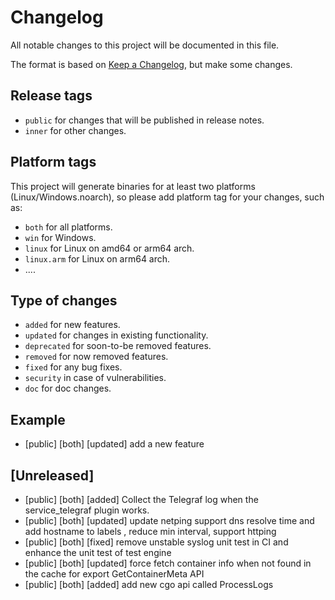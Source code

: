 # Changelog

All notable changes to this project will be documented in this file.

The format is based on [Keep a Changelog](https://keepachangelog.com/en/1.0.0/), but make some changes.

## Release tags

- `public` for changes that will be published in release notes.
- `inner` for other changes.

## Platform tags

This project will generate binaries for at least two platforms (Linux/Windows.noarch), so please add platform tag for
your changes, such as:

- `both` for all platforms.
- `win` for Windows.
- `linux` for Linux on amd64 or arm64 arch.
- `linux.arm` for Linux on arm64 arch.
- ....

## Type of changes

- `added` for new features.
- `updated` for changes in existing functionality.
- `deprecated` for soon-to-be removed features.
- `removed` for now removed features.
- `fixed` for any bug fixes.
- `security` in case of vulnerabilities.
- `doc` for doc changes.

## Example 

- [public] [both] [updated] add a new feature
## [Unreleased]
- [public] [both] [added] Collect the Telegraf log when the service_telegraf plugin works.
- [public] [both] [updated] update netping support dns resolve time and add hostname to labels , reduce min interval, support httping
- [public] [both] [fixed] remove unstable syslog unit test in CI and enhance the unit test of test engine
- [public] [both] [updated] force fetch container info when not found in the cache for export GetContainerMeta API   
- [public] [both] [added] add new cgo api called ProcessLogs
